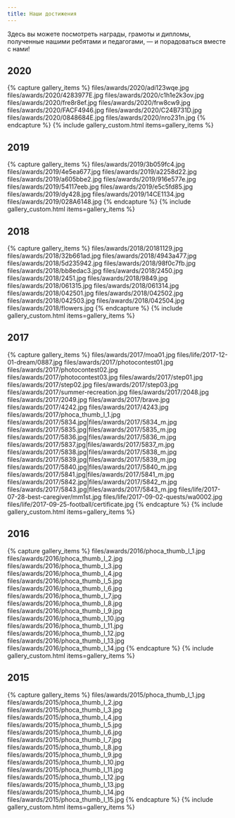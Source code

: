 ```yaml
---
title: Наши достижения
---
```


Здесь вы можете посмотреть награды, грамоты и дипломы, полученные нашими ребятами и педагогами, — и порадоваться вместе с нами!


## 2020

{% capture gallery_items %}
       files/awards/2020/adi123wqe.jpg
       files/awards/2020/4283977E.jpg
       files/awards/2020/c1h1e2k3ov.jpg
       files/awards/2020/fre8r8ef.jpg
       files/awards/2020/frw8cw9.jpg
       files/awards/2020/FACF4946.jpg
       files/awards/2020/C24B731D.jpg
       files/awards/2020/0848684E.jpg
       files/awards/2020/nro231n.jpg
{% endcapture %}
{% include gallery_custom.html items=gallery_items %}


## 2019

{% capture gallery_items %}
    files/awards/2019/3b059fc4.jpg
    files/awards/2019/4e5ea677.jpg
    files/awards/2019/a2258d22.jpg
    files/awards/2019/a605bbe2.jpg
    files/awards/2019/916e577e.jpg
    files/awards/2019/54117eeb.jpg
    files/awards/2019/e5c5fd85.jpg
    files/awards/2019/dy428.jpg
    files/awards/2019/14CE1134.jpg
    files/awards/2019/028A6148.jpg
{% endcapture %}
{% include gallery_custom.html items=gallery_items %}


## 2018

{% capture gallery_items %}
    files/awards/2018/20181129.jpg
    files/awards/2018/32b661ad.jpg
    files/awards/2018/4943a477.jpg
    files/awards/2018/5d235942.jpg
    files/awards/2018/98f0c7fb.jpg
    files/awards/2018/bb8edac3.jpg
    files/awards/2018/2450.jpg
    files/awards/2018/2451.jpg
    files/awards/2018/9849.jpg
    files/awards/2018/061315.jpg
    files/awards/2018/061314.jpg
    files/awards/2018/042501.jpg
    files/awards/2018/042502.jpg
    files/awards/2018/042503.jpg
    files/awards/2018/042504.jpg
    files/awards/2018/flowers.jpg
{% endcapture %}
{% include gallery_custom.html items=gallery_items %}


## 2017

{% capture gallery_items %}
    files/awards/2017/moa01.jpg
    files/life/2017-12-01-dream/0887.jpg
    files/awards/2017/photocontest01.jpg
    files/awards/2017/photocontest02.jpg
    files/awards/2017/photocontest03.jpg
    files/awards/2017/step01.jpg
    files/awards/2017/step02.jpg
    files/awards/2017/step03.jpg
    files/awards/2017/summer-recreation.jpg
    files/awards/2017/2048.jpg
    files/awards/2017/2049.jpg
    files/awards/2017/brave.jpg
    files/awards/2017/4242.jpg
    files/awards/2017/4243.jpg
    files/awards/2017/phoca_thumb_l_1.jpg
    files/awards/2017/5834.jpg|files/awards/2017/5834_m.jpg
    files/awards/2017/5835.jpg|files/awards/2017/5835_m.jpg
    files/awards/2017/5836.jpg|files/awards/2017/5836_m.jpg
    files/awards/2017/5837.jpg|files/awards/2017/5837_m.jpg
    files/awards/2017/5838.jpg|files/awards/2017/5838_m.jpg
    files/awards/2017/5839.jpg|files/awards/2017/5839_m.jpg
    files/awards/2017/5840.jpg|files/awards/2017/5840_m.jpg
    files/awards/2017/5841.jpg|files/awards/2017/5841_m.jpg
    files/awards/2017/5842.jpg|files/awards/2017/5842_m.jpg
    files/awards/2017/5843.jpg|files/awards/2017/5843_m.jpg
    files/life/2017-07-28-best-caregiver/mm1st.jpg
    files/life/2017-09-02-quests/wa0002.jpg
    files/life/2017-09-25-football/certificate.jpg
{% endcapture %}
{% include gallery_custom.html items=gallery_items %}


## 2016

{% capture gallery_items %}
    files/awards/2016/phoca_thumb_l_1.jpg
    files/awards/2016/phoca_thumb_l_2.jpg
    files/awards/2016/phoca_thumb_l_3.jpg
    files/awards/2016/phoca_thumb_l_4.jpg
    files/awards/2016/phoca_thumb_l_5.jpg
    files/awards/2016/phoca_thumb_l_6.jpg
    files/awards/2016/phoca_thumb_l_7.jpg
    files/awards/2016/phoca_thumb_l_8.jpg
    files/awards/2016/phoca_thumb_l_9.jpg
    files/awards/2016/phoca_thumb_l_10.jpg
    files/awards/2016/phoca_thumb_l_11.jpg
    files/awards/2016/phoca_thumb_l_12.jpg
    files/awards/2016/phoca_thumb_l_13.jpg
    files/awards/2016/phoca_thumb_l_14.jpg
{% endcapture %}
{% include gallery_custom.html items=gallery_items %}


## 2015

{% capture gallery_items %}
    files/awards/2015/phoca_thumb_l_1.jpg
    files/awards/2015/phoca_thumb_l_2.jpg
    files/awards/2015/phoca_thumb_l_3.jpg
    files/awards/2015/phoca_thumb_l_4.jpg
    files/awards/2015/phoca_thumb_l_5.jpg
    files/awards/2015/phoca_thumb_l_6.jpg
    files/awards/2015/phoca_thumb_l_7.jpg
    files/awards/2015/phoca_thumb_l_8.jpg
    files/awards/2015/phoca_thumb_l_9.jpg
    files/awards/2015/phoca_thumb_l_10.jpg
    files/awards/2015/phoca_thumb_l_11.jpg
    files/awards/2015/phoca_thumb_l_12.jpg
    files/awards/2015/phoca_thumb_l_13.jpg
    files/awards/2015/phoca_thumb_l_14.jpg
    files/awards/2015/phoca_thumb_l_15.jpg
{% endcapture %}
{% include gallery_custom.html items=gallery_items %}
